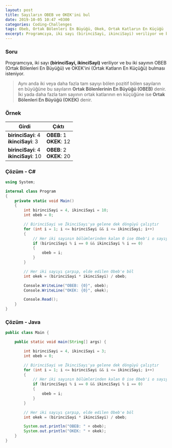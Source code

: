 ```yaml
---
layout: post
title: Sayıların OBEB ve OKEK'ini bul
date: 2019-10-05 10:47 +0300
categories: Coding-Challenges
tags: Obeb, Ortak Bölenleri En Büyüğü, Okek, Ortak Katların En Küçüğü
excerpt: Programcıya, iki sayı (birinciSayi, ikinciSayi) veriliyor ve bu iki sayının OBEB (Ortak Bölenleri En Büyüğü) ve OKEK'ini (Ortak Katların En Küçüğü) bulması isteniyor.
---
```

### Soru
Programcıya, iki sayı **(birinciSayi, ikinciSayi)** veriliyor ve bu iki sayının OBEB (Ortak Bölenleri En Büyüğü) ve OKEK'ini (Ortak Katların En Küçüğü) bulması isteniyor.

> Aynı anda iki veya daha fazla tam sayıyı bölen pozitif bölen sayıların en büyüğüne bu sayıların **Ortak Bölenlerinin En Büyüğü (OBEB)** denir. İki yada daha fazla tam sayının ortak katlarının en küçüğüne ise **Ortak Bölenleri En Büyüğü (OKEK)** denir.

### Örnek

| Girdi                                    | Çıktı                       |
|------------------------------------------|-----------------------------|
| **birinciSayi**: 4<br>**ikinciSayi**: 3  | **OBEB**: 1<br>**OKEK**: 12 |
| **birinciSayi**: 4<br>**ikinciSayi**: 10 | **OBEB**: 2<br>**OKEK**: 20 |


### Çözüm - C#
```csharp
using System;

internal class Program
{
    private static void Main()
    {
        int birinciSayi = 4, ikinciSayi = 10;
        int obeb = 0;

        // BirinciSayi ve İkinciSayı'ya gelene dek döngüyü çalıştır
        for (int i = 1; i <= birinciSayi && i <= ikinciSayi; i++)
        {
            // Her iki sayının bölümlerinden kalan 0 ise Obeb'i o sayıya eşitle
            if (birinciSayi % i == 0 && ikinciSayi % i == 0)
            {
                obeb = i;
            }
        }

        // Her iki sayıyı çarpıp, elde edilen Obeb'e böl
        int okek = (birinciSayi * ikinciSayi) / obeb;

        Console.WriteLine("OBEB: {0}", obeb);
        Console.WriteLine("OKEK: {0}", okek);

        Console.Read();
    }
}
```

### Çözüm - Java
```java
public class Main {

    public static void main(String[] args) {

        int birinciSayi = 4, ikinciSayi = 3;
        int obeb = 0;

        // BirinciSayi ve İkinciSayı'ya gelene dek döngüyü çalıştır
        for (int i = 1; i <= birinciSayi && i <= ikinciSayi; i++)
        {
            // Her iki sayının bölümlerinden kalan 0 ise Obeb'i o sayıya eşitle
            if (birinciSayi % i == 0 && ikinciSayi % i == 0)
            {
                obeb = i;
            }
        }

        // Her iki sayıyı çarpıp, elde edilen Obeb'e böl
        int okek = (birinciSayi * ikinciSayi) / obeb;

        System.out.println("OBEB: " + obeb);
        System.out.println("OKEK: " + okek);
    }
}
```